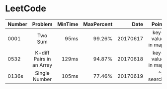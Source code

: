 # LeetCode


| Number        | Problem                     | MinTime | MaxPercent | Date     | Point            |
| ------------- |:---------------------------:| -------:| ----------:| --------:| ----------------:|
| 0001          | Two Sum                     | 95ms    | 99.26%     | 20170617 | key-value in map |
| 0532          | K-diff Pairs in an Array    | 129ms   | 94.87%     | 20170618 | key-value in map |
| 0136s         | Single Number               | 105ms   | 77.46%     | 20170619 | ^= search        |
